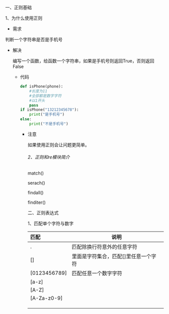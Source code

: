 一、正则基础

1、为什么使用正则

- 需求

判断一个字符串是否是手机号

- 解决

  编写一个函数，给函数一个字符串，如果是手机号则返回True，否则返回False

  - 代码

    ```python
    def isPhone(phone):
        #长度为11
        #全部都是数字字符
        #以1开头
        pass
    if isPhone("13212345678"):
        print("是手机号")
    else:
        print("不是手机号")
    ```

    - 注意

      如果使用正则会让问题更简单。

      ###### 2、正则和re模块简介

      match()

      serach()

      findall()

      finditer()

      二、正则表达式

      1、匹配单个字符与数字

      | 匹配         | 说明                                 |
      | :----------- | ------------------------------------ |
      | .            | 匹配除换行符意外的任意字符           |
      | []           | 里面是字符集合，匹配[]里任意一个字符 |
      | [0123456789] | 匹配任意一个数字字符                 |
      | [a-z]        |                                      |
      | [A-Z]        |                                      |
      | [A-Za-z0-9]  |                                      |
      |              |                                      |
      |              |                                      |
      |              |                                      |

      

      ​	